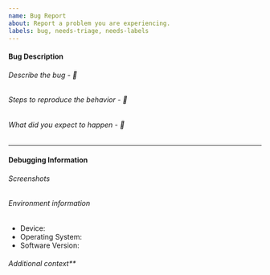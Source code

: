 ```yaml
---
name: Bug Report
about: Report a problem you are experiencing.
labels: bug, needs-triage, needs-labels
---
```


#### Bug Description

###### Describe the bug - 🐜

<!-- Describe in short what the bug is, and how in manifests -->

###### Steps to reproduce the behavior - 📝

<!--
1. Go to '...'
2. Click on '....'
3. Scroll down to '....'
4. Observe the error
-->

###### What did you expect to happen - 🧐

<!-- Describe clearly and concisely what you expected to happen -->

---

#### Debugging Information

###### Screenshots

<!-- Add screenshots to help explain your problem -->

###### Environment information

- Device: <!-- e.g. iPhone 12 Pro, One Plus Nord, MacBook Pro -->
- Operating System: <!-- e.g. macOS 12 beta 1, Windows 10 version 21H1] -->
- Software Version: <!--e.g. chrome 22, safari 11.2.1 -->

###### Additional context\*\*

<!-- Add any other context about the problem here. -->
